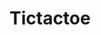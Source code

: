 # Tictactoe










<!DOCTYPE html>
<html>
    <head>
        <title>Tic-Tac-Toe game</title>
        <link rel="stylesheet" href="bootstrap.min.css"/>
        <script>

            flag=1;
            function OX(bid)
            {
                var btn=document.getElementById(bid); 
              
                if(flag)
                {
                    btn.innerHTML="O";
                    flag=0;
                }
                else
                {
                    btn.innerHTML="X";
                    flag=1;
                }
                btn.className="btn btn-warning";
                btn.disabled=true;
                
                winner();
            }

            function winner()
            {   
               b1=document.getElementById("1");
               b2=document.getElementById("2");
               b3=document.getElementById("3");
               b4=document.getElementById("4");
               b5=document.getElementById("5");
               b6=document.getElementById("6");
               b7=document.getElementById("7");
               b8=document.getElementById("8");
               b9=document.getElementById("9");
                
                    if( b1.innerHTML!=""  && (b1.innerHTML==b2.innerHTML && b2.innerHTML==b3.innerHTML))
                         alert("You win the game "+b1.innerHTML);
                            
                     else if(b4.innerHTML!="" &&( b4.innerHTML==b5.innerHTML && b5.innerHTML==b6.innerHTML))
                          alert("You win the game "+b4.innerHTML);
                        
                     else if(b7.innerHTML!="" &&( b7.innerHTML==b8.innerHTML && b8.innerHTML==b9.innerHTML))
                          alert("You win the game "+b7.innerHTML);
                       
                     else if(b4.innerHTML!="" && ( b1.innerHTML==b4.innerHTML && b4.innerHTML==b7.innerHTML))
                          alert("You win the game "+b1.innerHTML);
                        
                     else if(b2.innerHTML!="" && ( b2.innerHTML==b5.innerHTML && b5.innerHTML==b8.innerHTML))
                         alert("You win the game "+b2.innerHTML);
                       
                     else if(b3.innerHTML!="" && ( b3.innerHTML==b6.innerHTML && b6.innerHTML==b9.innerHTML))
                         alert("You win the game "+b3.innerHTML);
                       
                     else if(b1.innerHTML!="" && ( b1.innerHTML==b5.innerHTML && b5.innerHTML==b9.innerHTML))
                         alert("You win the game "+b1.innerHTML);
                       
                     else if(b3.innerHTML!="" && ( b3.innerHTML==b5.innerHTML && b5.innerHTML==b7.innerHTML))
                         alert("You win the game "+b3.innerHTML);
                       
                     else if(tie(b1,b2,b3,b4,b5,b6,b7,b8,b9))
                         alert("Game over. game will be Tie...");
                        

                }
            function tie(b1,b2,b3,b4,b5,b6,b7,b8,b9)
            {
                if(b1.innerHTML!="" && b2.innerHTML!="" && b3.innerHTML!="" && b4.innerHTML!="" && b5.innerHTML!="" && b6.innerHTML!="" && b7.innerHTML!="" && b8.innerHTML!="" && b9.innerHTML!="" )
                 
                        return true;
                 
                else
                
                       return false;        
            }
        </script>
        <style>
            h1{
                padding-top:20px;
            }
            hr{
                height: 2px;
                background-color: aliceblue;
            }
           
        </style>
    </head>
    <body>
        <div class="container-fluied bg-dark text-light" style= "height:100%; padding-bottom: 10%;" >
            <h1 align="center">Tic-Tac-Toe Game</h1><br>
            <hr><br><br><br>
           <div class="container" style="padding-bottom: 10px;" >
                <div class="my-10" align="center">
                    <button type="button" id="1" name="" class="btn btn-info" style="height: 100px; width: 100px;" onclick="OX(this.id)"></button>
                    <button type="button" id="2" name="" class="btn btn-info mx-3" style="height: 100px; width: 100px;" onclick="OX(this.id)"></button>
                    <button type="button" id="3" name="" class="btn btn-info" style="height: 100px; width: 100px;" onclick="OX(this.id)"></button>

                </div>
                <div class="my-3" align="center">
                    <button type="button" id="4" name="" class="btn btn-info" style="height: 100px; width: 100px;" onclick="OX(this.id)"></button>
                    <button type="button" id="5" name="" class="btn btn-info mx-3"  style="height: 100px; width: 100px;" onclick="OX(this.id)"></button>
                    <button type="button" id="6" name="" class="btn btn-info" style="height: 100px; width: 100px;" onclick="OX(this.id)"></button>

                </div>
                <div class="my-3" align="center">
                    <button type="button" id="7" name="" class="btn btn-info" style="height: 100px; width: 100px;" onclick="OX(this.id)"></button>
                    <button type="button" id="8" name="" class="btn btn-info mx-3" style="height: 100px; width: 100px;" onclick="OX(this.id)"></button>
                    <button type="button" id="9" name="" class="btn btn-info" style="height: 100px; width: 100px;" onclick="OX(this.id)"></button>

                </div>

           </div>
           <a href="tic-tac.html">
           <center><button tyle="button" class="btn btn-warning btn-lg" align="center" style="margin-top: 5%;">Restart</button></center>
        </a>
        </div>
    </body>
</html>
